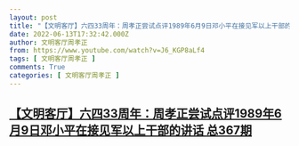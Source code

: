 ```yaml
---
layout: post
title: "【文明客厅】六四33周年：周孝正尝试点评1989年6月9日邓小平在接见军以上干部的讲话 总367期"
date: 2022-06-13T17:32:42.000Z
author: 文明客厅周孝正
from: https://www.youtube.com/watch?v=J6_KGP8aLf4
tags: [ 文明客厅周孝正 ]
comments: True
categories: [ 文明客厅周孝正 ]
---
```

<!--1655141562000-->
[【文明客厅】六四33周年：周孝正尝试点评1989年6月9日邓小平在接见军以上干部的讲话 总367期](https://www.youtube.com/watch?v=J6_KGP8aLf4)
------

<div>

</div>

